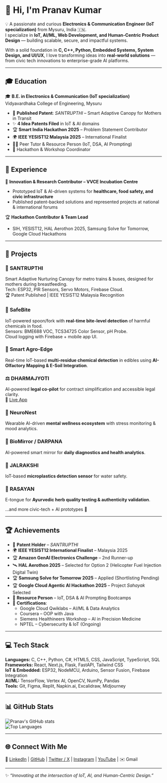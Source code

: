 # 🌟 Hi, I'm Pranav Kumar  

💡 A passionate and curious **Electronics & Communication Engineer (IoT specialization)** from Mysuru, India 🇮🇳.  
I specialize in **IoT, AI/ML, Web Development, and Human-Centric Product Design** — building scalable, secure, and impactful systems.  

With a solid foundation in **C, C++, Python, Embedded Systems, System Design, and UI/UX**, I love transforming ideas into **real-world solutions** — from civic tech innovations to enterprise-grade AI platforms.  

---

## 🎓 Education  
🎓 **B.E. in Electronics & Communication (IoT specialization)**  
Vidyavardhaka College of Engineering, Mysuru  

- 📜 **Published Patent**: *SANTRUPTHI* – Smart Adaptive Canopy for Mothers in Transit  
- ✨ **4 Idea Patents Filed** in IoT & AI domains  
- 🏆 **Smart India Hackathon 2025** – Problem Statement Contributor  
- 🌍 **IEEE YESIST12 Malaysia 2025** – International Finalist  
- 👨‍🏫 Peer Tutor & Resource Person (IoT, DSA, AI Prompting)  
- 🎤 Hackathon & Workshop Coordinator  

---

## 💼 Experience  
🏢 **Innovation & Research Contributor – VVCE Incubation Centre**  
- Prototyped IoT & AI-driven systems for **healthcare, food safety, and civic infrastructure**  
- Published patent-backed solutions and represented projects at national & international forums  

🏆 **Hackathon Contributor & Team Lead**  
- SIH, YESIST12, HAL Aerothon 2025, Samsung Solve for Tomorrow, Google Cloud Hackathons  

---

## 🚀 Projects  

### 🍼 **SANTRUPTHI**  
Smart Adaptive Nurturing Canopy for metro trains & buses, designed for mothers during breastfeeding.  
Tech: ESP32, PIR Sensors, Servo Motors, Firebase Cloud.  
🏆 Patent Published | IEEE YESIST12 Malaysia Recognition  

### 🥗 **SafeBite**  
IoT-powered spoon/fork with **real-time bite-level detection** of harmful chemicals in food.  
Sensors: BME688 VOC, TCS34725 Color Sensor, pH Probe.  
Cloud logging with Firebase + mobile app UI.  

### 🌱 **Smart Agro-Edge**  
Real-time IoT-based **multi-residue chemical detection** in edibles using **AI-Olfactory Mapping & E-Soil Integration**.  

### ⚖️ **DHARMAJYOTI**  
AI-powered **legal co-pilot** for contract simplification and accessible legal clarity.  
🔗 [Live App](https://dharmajyoti-legal-app.vercel.app/)  

### 🧠 **NeuroNest**  
Wearable AI-driven **mental wellness ecosystem** with stress monitoring & mood analytics.  

### 📱 **BioMirror / DARPANA**  
AI-powered smart mirror for **daily diagnostics and health analytics**.  

### 🌊 **JALRAKSHI**  
IoT-based **microplastics detection sensor** for water safety.  

### 🧪 **RASAYAN**  
E-tongue for **Ayurvedic herb quality testing & authenticity validation**.  

…and more civic-tech + AI prototypes 🚀  

---

## 🏆 Achievements  
- 🥇 **Patent Holder** – *SANTRUPTHI*  
- 🌍 **IEEE YESIST12 International Finalist** – Malaysia 2025  
- 🏆 **Amazon GenAI Electronics Challenge** – 2nd Runner-up  
- 🛰️ **HAL Aerothon 2025** – Selected for Option 2 (Helicopter Fuel Injection Digital Twin)  
- 🏆 **Samsung Solve for Tomorrow 2025** – Applied (Shortlisting Pending)  
- 🏆 **Google Cloud Agentic AI Hackathon 2025** – Project *Sahayak* Selected  
- 🎤 **Resource Person** – IoT, DSA & AI Prompting Bootcamps  
- 📘 **Certifications**:  
  - Google Cloud Qwiklabs – AI/ML & Data Analytics  
  - Coursera – OOP with Java  
  - Siemens Healthineers Workshop – AI in Precision Medicine  
  - NPTEL – Cybersecurity & IoT (Ongoing)  

---

## 💻 Tech Stack  
**Languages:** C, C++, Python, C#, HTML5, CSS, JavaScript, TypeScript, SQL  
**Frameworks:** React, Next.js, Flask, FastAPI, Tailwind CSS  
**IoT & Embedded:** ESP32, NodeMCU, Arduino, Sensor Fusion, Firebase Integration  
**AI/ML:** TensorFlow, Vertex AI, OpenCV, NumPy, Pandas  
**Tools:** Git, Figma, Replit, Napkin.ai, Excalidraw, Midjourney  

---

## 📊 GitHub Stats  
![Pranav's GitHub stats](https://github-readme-stats.vercel.app/api?username=YOUR_GITHUB_USERNAME&show_icons=true&theme=radical)  
![Top Languages](https://github-readme-stats.vercel.app/api/top-langs/?username=YOUR_GITHUB_USERNAME&layout=compact&theme=radical)  

---

## 🌐 Connect With Me  
🔗 [LinkedIn](#) | [GitHub](#) | [Twitter / X](#) | [Instagram](#) | [YouTube](#) | ✉️ Gmail  

---

✨ *“Innovating at the intersection of IoT, AI, and Human-Centric Design.”*  
